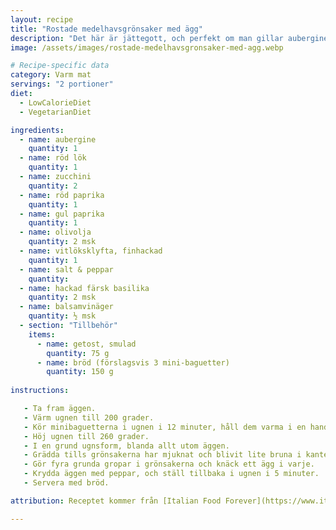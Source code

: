 ```yaml
---
layout: recipe
title: "Rostade medelhavsgrönsaker med ägg"
description: "Det här är jättegott, och perfekt om man gillar aubergine och ägg!"
image: /assets/images/rostade-medelhavsgronsaker-med-agg.webp

# Recipe-specific data
category: Varm mat
servings: "2 portioner"
diet:
  - LowCalorieDiet
  - VegetarianDiet

ingredients:
  - name: aubergine
    quantity: 1
  - name: röd lök
    quantity: 1
  - name: zucchini
    quantity: 2
  - name: röd paprika
    quantity: 1
  - name: gul paprika
    quantity: 1
  - name: olivolja
    quantity: 2 msk
  - name: vitlöksklyfta, finhackad
    quantity: 1
  - name: salt & peppar
    quantity:
  - name: hackad färsk basilika
    quantity: 2 msk
  - name: balsamvinäger
    quantity: ½ msk
  - section: "Tillbehör"
    items:
      - name: getost, smulad
        quantity: 75 g
      - name: bröd (förslagsvis 3 mini-baguetter)
        quantity: 150 g
        
instructions:

   - Ta fram äggen.
   - Värm ugnen till 200 grader.
   - Kör minibaguetterna i ugnen i 12 minuter, håll dem varma i en handduk.
   - Höj ugnen till 260 grader.
   - I en grund ugnsform, blanda allt utom äggen.
   - Grädda tills grönsakerna har mjuknat och blivit lite bruna i kanterna, ca 25 minuter.
   - Gör fyra grunda gropar i grönsakerna och knäck ett ägg i varje.
   - Krydda äggen med peppar, och ställ tillbaka i ugnen i 5 minuter.
   - Servera med bröd.

attribution: Receptet kommer från [Italian Food Forever](https://www.italianfoodforever.com/2022/06/roasted-mediterranean-vegetables-with-eggs/)

---
```

